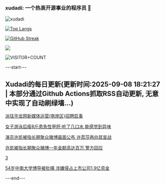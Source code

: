 ### xudadi: 一个热衷开源事业的程序员 👋

![xudadi](https://github-readme-stats-git-masterorgs-github-readme-stats-team.vercel.app/api?username=xudadi)

[![Top Langs](https://github-readme-stats.vercel.app/api/top-langs/?username=xudadi)](https://github.com/anuraghazra/github-readme-stats)

[![GitHub Streak](https://streak-stats.demolab.com?user=xudadi&locale=zh_Hans)](https://git.io/streak-stats)

![](https://raw.githubusercontent.com/xudadi/xudadi/main/assets/github-contribution-grid-snake.svg)

![VISITOR+COUNT](https://komarev.com/ghpvc/?username=xudadi&label=VISITOR+COUNT)


---start---

## Xudadi的每日更新(更新时间:2025-09-08 18:21:27 | 本部分通过Github Actions抓取RSS自动更新, 无意中实现了自动刷绿墙...)

[派往华龙网新媒体运营(南岸区)招聘启事](https://www.gongkaoleida.com/article/2607413)

[女子游泳后瘦8斤患急性甲肝:呛了几口水 能感觉到异味](https://m.163.com/news/article/K8UA9BTH0534P59R.html)

[演员许凯被指长期聚众赌博画面公布 许荔莎再向其宣战](https://m.163.com/news/article/K8U9M11S053469LG.html)

[许凯被指长期聚众赌博一年金额高达百万 警方回应](https://m.163.com/news/article/K8UCBPC90550B6IS.html)

[3](https://m.163.com/touch/news/sub/domestic)

[54岁中南大学博导被批捕 涉嫌侵占上市公司1.9亿资金](https://m.163.com/news/article/K8SN3ES905561G0D.html)

---end---
